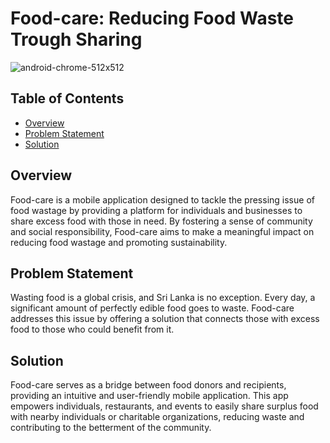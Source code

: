 # Food-care: Reducing Food Waste Trough Sharing


![android-chrome-512x512](https://github.com/SUSL-CIS/Food-care/assets/73054058/6050efcb-3084-4c13-9746-5b0add9334e7)

## Table of Contents
- [Overview](#overview)
- [Problem Statement](#problem-statement)
- [Solution](#solution)


## Overview
Food-care is a mobile application designed to tackle the pressing issue of food wastage by providing a platform for individuals and businesses to share excess food with those in need. 
By fostering a sense of community and social responsibility, Food-care aims to make a meaningful impact on reducing food wastage and promoting sustainability.

## Problem Statement

Wasting food is a global crisis, and Sri Lanka is no exception. Every day, a significant amount of perfectly edible food goes to waste.
Food-care addresses this issue by offering a solution that connects those with excess food to those who could benefit from it.

## Solution

Food-care serves as a bridge between food donors and recipients, providing an intuitive and user-friendly mobile application.
This app empowers individuals, restaurants, and events to easily share surplus food with nearby individuals or charitable organizations, 
reducing waste and contributing to the betterment of the community.
